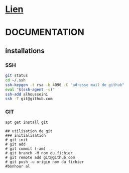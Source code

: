 # [Lien](https://www.youtube.com/watch?v=X_8Nh5XfRw0)


# DOCUMENTATION



## installations
### SSH

```bash
git status  
cd ~/.ssh  
ssh-keygen -t rsa -b 4096 -C "adresse mail de github"
eval "$(ssh-agent -s)"
ssh-add alhousseini
ssh -T git@github.com 
```
### GIT
```bashh
apt get install git

## utilisation de git  
### initialisation  
# git init  
# git add  
# git commit (-am)  
# git branch -M nom du fichier   
# git remote add git@github.com  
# git push -u origin nom du fichier  
#bonhour al





